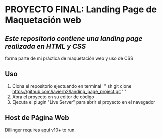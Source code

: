 # PROYECTO FINAL: Landing Page de Maquetación web

## _Este repositorio contiene una landing page realizada en HTML y CSS_
forma parte de mi práctica de maquetación web y uso de CSS

## Uso
1. Clona el repositorio ejectuando en terminal
''' sh git clone https://github.com/javierh2/landing_page_project.git '''
2. Abra el proyecto en su editor de código
3. Ejecuta el plugin "Live Server" para abrir el proyecto en el navegador

## Host de Página Web
Dillinger requires [aquí](https://nodejs.org/) v10+ to run.